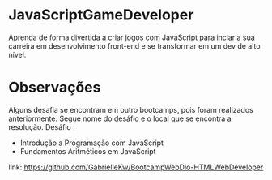 # JavaScriptGameDeveloper
Aprenda de forma divertida a criar jogos com JavaScript para inciar a sua carreira em desenvolvimento front-end e se transformar em um dev de alto nível.


# Observações 

Alguns desafia se encontram em outro bootcamps, pois foram realizados anteriormente.
Segue nome do desáfio e o local que se encontra a resolução. 
Desáfio :
- Introdução a Programação com JavaScript
- Fundamentos Aritméticos em JavaScript

link: https://github.com/GabrielleKw/BootcampWebDio-HTMLWebDeveloper
